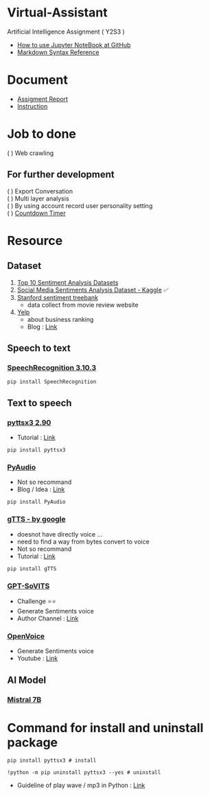 # Virtual-Assistant
Artificial Intelligence Assignment ( Y2S3 )

* [How to use Jupyter NoteBook at GitHub](https://saturncloud.io/blog/how-to-add-jupyter-notebook-to-github/)
* [Markdown Syntax Reference](https://www.markdownguide.org/basic-syntax/)

# Document 
* [Assigment Report](https://docs.google.com/document/d/1Jjv1CIzJ7_E1730IRWb57chUXFgt-zif/edit?usp=sharing&ouid=110582878946006891487&rtpof=true&sd=true)
* [Instruction](https://drive.google.com/file/d/1SV-9jS0Nnltpv-GzSYCYiWhcKMFoSs3n/view?usp=sharing)

# Job to done 
( )  Web crawling

## For further development
( )  Export Conversation <br/>
( )  Multi layer analysis <br/>
( )  By using account record user personality setting<br/>
( )  [Countdown Timer](https://www.geeksforgeeks.org/how-to-create-a-countdown-timer-using-python/)
# Resource 
## Dataset 
1. [Top 10 Sentiment Analysis Datasets](read://https_www.analyticsvidhya.com/?url=https%3A%2F%2Fwww.analyticsvidhya.com%2Fblog%2F2023%2F12%2Ftop-sentiment-analysis-datasets%2F)
2. [Social Media Sentiments Analysis Dataset - Kaggle](https://www.kaggle.com/datasets/kashishparmar02/social-media-sentiments-analysis-dataset) ✅
3. [Stanford sentiment treebank](https://nlp.stanford.edu/sentiment/treebank.html)
    * data collect from movie review website
4. [Yelp](https://www.yelp.com/dataset) 
    * about business ranking 
    * Blog : [Link](https://medium.com/analytics-vidhya/sentiment-classification-of-yelp-data-293f401c3656)

## Speech to text 
### [SpeechRecognition 3.10.3](https://pypi.org/project/SpeechRecognition/)
```
pip install SpeechRecognition
```

## Text to speech  
### [pyttsx3 2.90](https://pypi.org/project/pyttsx3/)
* Tutorial : [Link](https://www.geeksforgeeks.org/convert-text-speech-python/)
```
pip install pyttsx3
```
### [PyAudio](https://pypi.org/project/PyAudio/) 
* Not so recommand
* Blog / Idea : [Link](https://xn--llions-yua.jutge.org/upc-python-cookbook/signal-processing/audio-image.html)
```
pip install PyAudio
```
### [gTTS - by google](https://gtts.readthedocs.io/en/latest/module.html#playing-sound-directly)
* doesnot have directly voice ... 
* need to find a way from bytes convert to voice 
* Not so recommand
* Tutorial : [Link](https://www.geeksforgeeks.org/convert-text-speech-python/)
```
pip install gTTS
```
### [GPT-SoVITS](https://github.com/RVC-Boss/GPT-SoVITS) 
* Challenge ⭐⭐
* Generate Sentiments voice
* Author Channel : [Link](https://space.bilibili.com/5760446/?spm_id_from=333.999.0.0)

### [OpenVoice](https://github.com/myshell-ai/OpenVoice) 
* Generate Sentiments voice
* Youtube : [Link](https://www.youtube.com/watch?v=0k8wUfU7n4Q&ab_channel=AllAboutAI)

## AI Model 
### [Mistral 7B](https://mistral.ai/news/announcing-mistral-7b/)


# Command for install and uninstall package
```
pip install pyttsx3 # install

!python -m pip uninstall pyttsx3 --yes # uninstall
```

* Guideline of play wave / mp3 in Python : [Link](https://www.geeksforgeeks.org/how-to-play-and-record-audio-in-python/)
